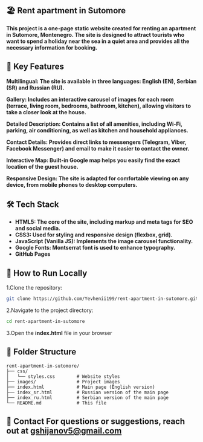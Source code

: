 ##  🏖️ Rent apartment in Sutomore

**This project is a one-page static website created for renting an apartment in Sutomore, Montenegro. The site is designed to attract tourists who want to spend a holiday near the sea in a quiet area and provides all the necessary information for booking.**

## 🏡 Key Features 

**Multilingual: The site is available in three languages: English (EN), Serbian (SR) and Russian (RU).**

**Gallery: Includes an interactive carousel of images for each room (terrace, living room, bedrooms, bathroom, kitchen), allowing visitors to take a closer look at the house.**

**Detailed Description: Contains a list of all amenities, including Wi-Fi, parking, air conditioning, as well as kitchen and household appliances.**

**Contact Details: Provides direct links to messengers (Telegram, Viber, Facebook Messenger) and email to make it easier to contact the owner.**

**Interactive Map: Built-in Google map helps you easily find the exact location of the guest house.**

**Responsive Design: The site is adapted for comfortable viewing on any device, from mobile phones to desktop computers.**

## 🛠️ Tech Stack

- **HTML5: The core of the site, including markup and meta tags for SEO and social media.**
- **CSS3: Used for styling and responsive design (flexbox, grid).**
- **JavaScript (Vanilla JS): Implements the image carousel functionality.**
- **Google Fonts: Montserrat font is used to enhance typography.**
- **GitHub Pages**

## 🔧 How to Run Locally


1.Clone the repository:

```bash
git clone https://github.com/Yevhenii199/rent-apartment-in-sutomore.git
```

2.Navigate to the project directory:

```bash
cd rent-apartment-in-sutomore
```

3.Open the **index.html** file in your browser

## 📁 Folder Structure

```
rent-apartment-in-sutomore/
├── css/
│   └── styles.css        # Website styles
├── images/               # Project images 
├── index.html            # Main page (English version)
├── index_sr.html         # Russian version of the main page
├── index_ru.html         # Serbian version of the main page
└── README.md             # This file
```

## 📧 Contact For questions or suggestions, reach out at gshijanov5@gmail.com

